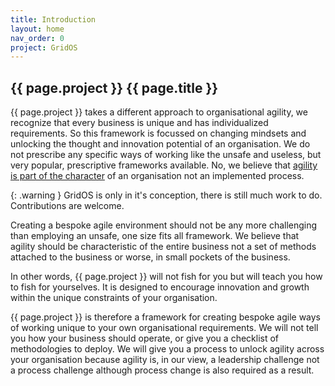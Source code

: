 ```yaml
---
title: Introduction
layout: home
nav_order: 0
project: GridOS
---
```


## {{ page.project }} {{ page.title }}

{{ page.project }} takes a different approach to organisational agility, we recognize that every business is unique and has individualized requirements. So this framework is focussed on changing mindsets and unlocking the thought and innovation potential of an organisation. We do not prescribe any specific ways of working like the unsafe and useless, but very popular, prescriptive frameworks available. No, we believe that [agility is part of the character](/GridOS/concepts/agile_as_character) of an organisation not an implemented process.

{: .warning }
GridOS is only in it's conception, there is still much work to do. Contributions are welcome.

Creating a bespoke agile environment should not be any more challenging than employing an unsafe, one size fits all framework. We believe that agility should be characteristic of the entire business not a set of methods attached to the business or worse, in small pockets of the business.

In other words, {{ page.project }} will not fish for you but will teach you how to fish for yourselves. It is designed to encourage innovation and growth within the unique constraints of your organisation.

{{ page.project }} is therefore a framework for creating bespoke agile ways of working unique to your own organisational requirements. We will not tell you how your business should operate, or give you a checklist of methodologies to deploy. We will give you a process to unlock agility across your organisation because agility is, in our view, a leadership challenge not a process challenge although process change is also required as a result.

